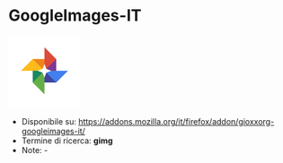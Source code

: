# GoogleImages-IT

![](https://raw.githubusercontent.com/gioxx/fxaddons/master/gimg-it/icon-128.png)

- Disponibile su: https://addons.mozilla.org/it/firefox/addon/gioxxorg-googleimages-it/
- Termine di ricerca: **gimg**
- Note: -
